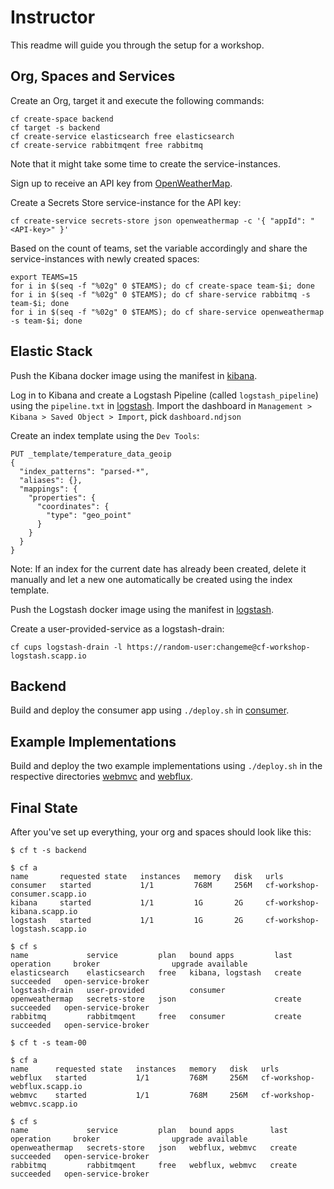# Instructor
This readme will guide you through the setup for a workshop.

## Org, Spaces and Services

Create an Org, target it and execute the following commands:

```shell script
cf create-space backend
cf target -s backend
cf create-service elasticsearch free elasticsearch
cf create-service rabbitmqent free rabbitmq
```

Note that it might take some time to create the service-instances.

Sign up to receive an API key from [OpenWeatherMap](https://home.openweathermap.org/users/sign_up).

Create a Secrets Store service-instance for the API key:
```shell script
cf create-service secrets-store json openweathermap -c '{ "appId": "<API-key>" }'
```

Based on the count of teams, set the variable accordingly and share the service-instances with newly created spaces:

```shell script
export TEAMS=15
for i in $(seq -f "%02g" 0 $TEAMS); do cf create-space team-$i; done
for i in $(seq -f "%02g" 0 $TEAMS); do cf share-service rabbitmq -s team-$i; done
for i in $(seq -f "%02g" 0 $TEAMS); do cf share-service openweathermap -s team-$i; done
```

## Elastic Stack
Push the Kibana docker image using the manifest in [kibana](./kibana).

Log in to Kibana and create a Logstash Pipeline (called `logstash_pipeline`) using the `pipeline.txt` in [logstash](./logstash).
Import the dashboard in `Management > Kibana > Saved Object > Import`, pick `dashboard.ndjson`

Create an index template using the `Dev Tools`: 
```
PUT _template/temperature_data_geoip
{
  "index_patterns": "parsed-*",
  "aliases": {},
  "mappings": {
    "properties": {
      "coordinates": {
        "type": "geo_point"
      }
    }
  }
}
```
Note: If an index for the current date has already been created, delete it manually and let a new one automatically be created using the index template.

Push the Logstash docker image using the manifest in [logstash](./logstash). 

Create a user-provided-service as a logstash-drain:
```shell script
cf cups logstash-drain -l https://random-user:changeme@cf-workshop-logstash.scapp.io
```

## Backend
Build and deploy the consumer app using `./deploy.sh` in [consumer](./weather-data-consumer).

## Example Implementations
Build and deploy the two example implementations using `./deploy.sh` in the respective directories [webmvc](../team-00/webmvc) and [webflux](../team-00/webflux).  

## Final State
After you've set up everything, your org and spaces should look like this:
```shell script
$ cf t -s backend

$ cf a
name       requested state   instances   memory   disk   urls
consumer   started           1/1         768M     256M   cf-workshop-consumer.scapp.io
kibana     started           1/1         1G       2G     cf-workshop-kibana.scapp.io
logstash   started           1/1         1G       2G     cf-workshop-logstash.scapp.io

$ cf s
name             service         plan   bound apps         last operation     broker                upgrade available
elasticsearch    elasticsearch   free   kibana, logstash   create succeeded   open-service-broker   
logstash-drain   user-provided          consumer                                                    
openweathermap   secrets-store   json                      create succeeded   open-service-broker   
rabbitmq         rabbitmqent     free   consumer           create succeeded   open-service-broker

$ cf t -s team-00

$ cf a
name      requested state   instances   memory   disk   urls
webflux   started           1/1         768M     256M   cf-workshop-webflux.scapp.io
webmvc    started           1/1         768M     256M   cf-workshop-webmvc.scapp.io

$ cf s
name             service         plan   bound apps        last operation     broker                upgrade available
openweathermap   secrets-store   json   webflux, webmvc   create succeeded   open-service-broker   
rabbitmq         rabbitmqent     free   webflux, webmvc   create succeeded   open-service-broker 
```
